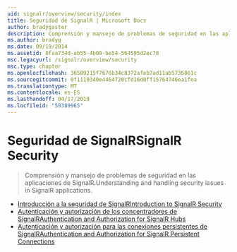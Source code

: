 ```yaml
---
uid: signalr/overview/security/index
title: Seguridad de SignalR | Microsoft Docs
author: bradygaster
description: Comprensión y mansejo de problemas de seguridad en las aplicaciones de SignalR.
ms.author: bradyg
ms.date: 09/19/2014
ms.assetid: 8faa734d-ab55-4b09-be54-564595d2ec78
msc.legacyurl: /signalr/overview/security
msc.type: chapter
ms.openlocfilehash: 36589215f7676b34c8372afeb7ad11ab5736861c
ms.sourcegitcommit: 0f1119340e4464720cfd16d0ff15764746ea1fea
ms.translationtype: MT
ms.contentlocale: es-ES
ms.lasthandoff: 04/17/2019
ms.locfileid: "59389965"
---
```

# <a name="signalr-security"></a><span data-ttu-id="84063-103">Seguridad de SignalR</span><span class="sxs-lookup"><span data-stu-id="84063-103">SignalR Security</span></span>

> <span data-ttu-id="84063-104">Comprensión y mansejo de problemas de seguridad en las aplicaciones de SignalR.</span><span class="sxs-lookup"><span data-stu-id="84063-104">Understanding and handling security issues in SignalR applications.</span></span>


- [<span data-ttu-id="84063-105">Introducción a la seguridad de SignalR</span><span class="sxs-lookup"><span data-stu-id="84063-105">Introduction to SignalR Security</span></span>](introduction-to-security.md)
- [<span data-ttu-id="84063-106">Autenticación y autorización de los concentradores de SignalR</span><span class="sxs-lookup"><span data-stu-id="84063-106">Authentication and Authorization for SignalR Hubs</span></span>](hub-authorization.md)
- [<span data-ttu-id="84063-107">Autenticación y autorización para las conexiones persistentes de SignalR</span><span class="sxs-lookup"><span data-stu-id="84063-107">Authentication and Authorization for SignalR Persistent Connections</span></span>](persistent-connection-authorization.md)

